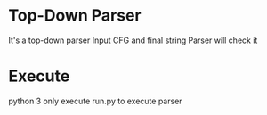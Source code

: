 # Top-Down Parser
It's a top-down parser
Input CFG and final string
Parser will check it

# Execute
python 3 only
execute run.py to execute parser